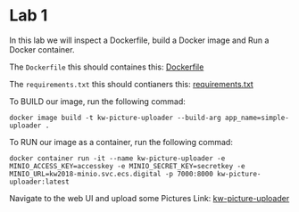 # Lab 1 
In this lab we will inspect a Dockerfile, build a Docker image and Run a Docker container.

The `Dockerfile` this should containes this:
[Dockerfile](labs/lab1/Dockerfile)

The `requirements.txt` this should contianers this:
[requirements.txt](labs/lab1/requirements.txt)

To BUILD our image, run the following commad:
```
docker image build -t kw-picture-uploader --build-arg app_name=simple-uploader .
```

To RUN our image as a container, run the following commad:
```
docker container run -it --name kw-picture-uploader -e MINIO_ACCESS_KEY=accesskey -e MINIO_SECRET_KEY=secretkey -e MINIO_URL=kw2018-minio.svc.ecs.digital -p 7000:8000 kw-picture-uploader:latest
```
Navigate to the web UI and upload some Pictures
Link: [kw-picture-uploader](localhost:7000)